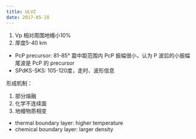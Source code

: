 ```yaml
---
title: ULVZ
date: 2017-05-18
---
```


1. Vp 相对周围地幔小10%
2. 厚度5-40 km

- PcP precursor: 81-85° 震中距范围内 PcP 振幅很小，认为 P 波后的小振幅尾波是 PcP 的 precursor
- SPdKS-SKS: 105-120度，走时、波形信息


形成机制：

1. 部分熔融
2. 化学不连续面
3. 地幔物质相变
- thermal boundary layer: higher temperature
- chemical boundary layer: larger density
